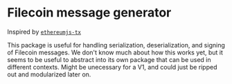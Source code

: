 # Filecoin message generator

Inspired by [`ethereumjs-tx`](https://github.com/ethereumjs/ethereumjs-tx)

This package is useful for handling serialization, deserialization, and signing of Filecoin messages. We don't know much about how this works yet, but it seems to be useful to abstract into its own package that can be used in different contexts. Might be unecessary for a V1, and could just be ripped out and modularized later on.
